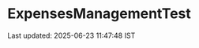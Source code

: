 # ExpensesManagementTest






































Last updated: 2025-06-23 11:47:48 IST
